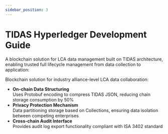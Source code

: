 ```yaml
---
sidebar_position: 3
---
```


# TIDAS Hyperledger Development Guide

A blockchain solution for LCA data management built on TIDAS architecture, enabling trusted full lifecycle management from data collection to application:

Blockchain solution for industry alliance-level LCA data collaboration:
- **On-chain Data Structuring**  
  Uses Protobuf encoding to compress TIDAS JSON, reducing chain storage consumption by 50%
- **Privacy Protection Mechanism**  
  Data partitioning storage based on Collections, ensuring data isolation between competing enterprises
- **Cross-chain Audit Interface**  
  Provides audit log export functionality compliant with ISA 3402 standard
